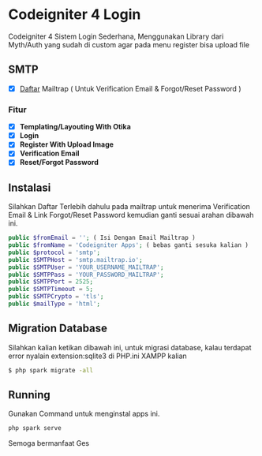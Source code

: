 # Codeigniter 4 Login
Codeigniter 4 Sistem Login Sederhana, Menggunakan Library dari Myth/Auth yang sudah di custom agar pada menu register bisa upload file

## SMTP
- [X] [Daftar](https://mailtrap.io/) Mailtrap ( Untuk Verification Email & Forgot/Reset Password )

### Fitur
- [x] **Templating/Layouting With Otika** 
- [x] **Login**
- [x] **Register With Upload Image**
- [x] **Verification Email**
- [x] **Reset/Forgot Password**

## Instalasi
Silahkan Daftar Terlebih dahulu pada mailtrap untuk menerima Verification Email & Link Forgot/Reset Password kemudian ganti sesuai arahan dibawah ini.
```php
public $fromEmail = ''; ( Isi Dengan Email Mailtrap )
public $fromName = 'Codeigniter Apps'; ( bebas ganti sesuka kalian )
public $protocol = 'smtp';
public $SMTPHost = 'smtp.mailtrap.io';
public $SMTPUser = 'YOUR_USERNAME_MAILTRAP';
public $SMTPPass = 'YOUR_PASSWORD_MAILTRAP';
public $SMTPPort = 2525;
public $SMTPTimeout = 5;
public $SMTPCrypto = 'tls';
public $mailType = 'html';
```

## Migration Database
Silahkan kalian ketikan dibawah ini, untuk migrasi database, kalau terdapat error nyalain extension:sqlite3 di PHP.ini XAMPP kalian
```sh
$ php spark migrate -all
```

## Running
Gunakan Command untuk menginstal apps ini.
```php
php spark serve
```

Semoga bermanfaat Ges
